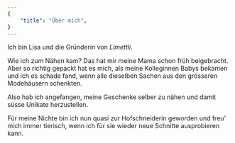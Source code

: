 ```yaml
---
{
    "title": "Über mich",
}
---
```


Ich bin Lisa und die Gründerin von _Limettli_.

Wie ich zum Nähen kam? Das hat mir meine Mama schon früh beigebracht. Aber so richtig gepackt hat es mich, als meine Kolleginnen Babys bekamen und ich es schade fand, wenn alle dieselben Sachen aus den grösseren Modehäusern schenkten.

Also hab ich angefangen, meine Geschenke selber zu nähen und damit süsse Unikate herzustellen.

Für meine Nichte bin ich nun quasi zur Hofschneiderin geworden und freu’ mich immer tierisch, wenn ich für sie wieder neue Schnitte ausprobieren kann.

